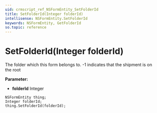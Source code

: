 ```yaml
---
uid: crmscript_ref_NSFormEntity_SetFolderId
title: SetFolderId(Integer folderId)
intellisense: NSFormEntity.SetFolderId
keywords: NSFormEntity, GetFolderId
so.topic: reference
---
```


# SetFolderId(Integer folderId)

The folder which this form belongs to. -1 indicates that the shipment is on the root

**Parameter:** 
* **folderId** Integer

```crmscript
NSFormEntity thing;
Integer folderId;
thing.SetFolderId(folderId);
```

